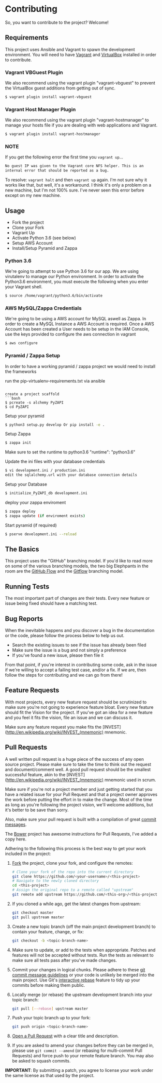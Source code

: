 # Contributing
So, you want to contribute to the project? Welcome!

## Requirements
This project uses Ansible and Vagrant to spawn the development environment. You
will need to have [Vagrant](http://vagrantup.com) and [VirtualBox](http://virtualbox.com)
installed in order to contribute.

### Vagrant VBGuest Plugin
We also recommend using the vagrant plugin "vagrant-vbguest" to prevent the
VirtualBox guest additions from getting out of sync.

````bash
$ vagrant plugin install vagrant-vbguest
````

### Vagrant Host Manager Plugin
We also recommend using the vagrant plugin "vagrant-hostmanager" to manage your
hosts file if you are dealing with web applications and Vagrant.

```bash
$ vagrant plugin install vagrant-hostmanager
```

### NOTE
If you get the following error the first time you ```vagrant up```...
```bash
No guest IP was given to the Vagrant core NFS helper. This is an
internal error that should be reported as a bug.
```
To resolve: ```vagrant halt``` and then ```vagrant up``` again. I'm not sure why it
works like that, but well, it's a workaround. I think it's only a problem on a new
machine, but I'm not 100% sure. I've never seen this error before except on my new machine.

## Usage
* Fork the project
* Clone your Fork
* Vagrant Up
* Activate Python 3.6 (see below)
* Setup AWS Account
* Install/Setup Pyramid and Zappa

### Python 3.6
We're going to attempt to use Python 3.6 for our app. We are using
virutalenv to manage our Python environment. In order to activate the
Python3.6 environment, you must execute the following when you enter
your Vagrant shell.

```bash
$ source /home/vagrant/python3.6/bin/activate
```

### AWS MySQL/Zappa Credentials
We're going to be using a AWS account for MySQL aswell as Zappa.
In order to create a MySQL Instance a AWS Account is required.
Once a AWS Account has been created a User needs to be setup in the IAM Console, use the keys provided
to configure the aws connection in vagrant

```bash
$ aws configure
```

### Pyramid / Zappa Setup
In order to have a working pyramid / zappa project we would need to install the frameworks

run the pip-virtualenv-requirements.txt via ansible
```

create a project scaffold
```bash
$ pcreate -s alchemy PyZAPI
$ cd PyZAPI
```

Setup your pyramid
```bash
$ python3 setup.py develop Or pip install -e .
```

Setup Zappa
```bash
$ zappa init
```
Make sure to set the runtime to python3.6
"runtime": "python3.6"

Update the ini files with your database credentials
```bash
$ vi development.ini / production.ini
edit the sqlalchemy.url with your database connection details
```

Setup your Database
```bash
$ initialize_PyZAPI_db development.ini
```
deploy your zappa enviroment
```bash
$ zappa deploy
$ zappa update (if enviroment exists)
```

Start pyramid (if required)
```bash
$ pserve development.ini --reload
```

## The Basics
This project uses the "GitHub" branching model. If you'd like to read more on
some of the various branching models, the two big Elephpants in the room are
the [GitHub Flow](http://scottchacon.com/2011/08/31/github-flow.html) and the
[Gitflow](http://nvie.com/posts/a-successful-git-branching-model/) branching model.

## Running Tests
The most important part of changes are their tests. Every new feature or issue
being fixed should have a matching test.

## <a name="bug-reports"></a>Bug Reports
When the inevitable happens and you discover a bug in the documentation or the
code, please follow the process below to help us out.

* Search the existing issues to see if the issue has already been filed
* Make sure the issue is a bug and not simply a preference
* If you've found a new issue, please then file it

From that point, if you're interest in contributing some code, ask in the issue
if we're willing to accept a failing test case, and/or a fix. If we are, then
follow the steps for contributing and we can go from there!

## <a name="feature-requests"></a>Feature Requests
With most projects, every new feature request should be scrutinized to make sure
you're not going to experience feature bloat. Every new feature should fit the
Vision for the project. If you've got an idea for a new feature and you feel it
fits the vision, file an issue and we can discuss it.

Make sure any feature request you make fits the
[INVEST](http://en.wikipedia.org/wiki/INVEST_(mnemonic) mnemonic.

## <a name="pull-requests"></a>Pull Requests
A well written pull request is a huge piece of the success of any open source project.
Please make sure to take the time to think out the request and document/comment well.
A good pull request should be the smallest successful feature, akin to the
[INVEST](http://en.wikipedia.org/wiki/INVEST_(mnemonic) mnemonic used in scrum.

Make sure if you're not a project member and just getting started that you have a
related issue for your Pull Request and that a project owner approves the work
before putting the effort in to make the change. Most of the time as long as you're
following the project vision, we'll welcome additions, but it's better to be save
than sorry.

Also, make sure your pull request is built with a compilation of great
[commit messages](http://tbaggery.com/2008/04/19/a-note-about-git-commit-messages.html).

The [Bower](https://github.com/bower/bower/blob/master/CONTRIBUTING.md) project has
awesome instructions for Pull Requests, I've added a copy here.

Adhering to the following this process is the best way to get your work
included in the project:

1. [Fork](http://help.github.com/fork-a-repo/) the project, clone your fork,
   and configure the remotes:

   ```bash
   # Clone your fork of the repo into the current directory
   git clone https://github.com/<your-username>/<this-project>
   # Navigate to the newly cloned directory
   cd <this-project>
   # Assign the original repo to a remote called "upstream"
   git remote add upstream https://github.com/<this-org>/<this-project>
   ```

2. If you cloned a while ago, get the latest changes from upstream:

   ```bash
   git checkout master
   git pull upstream master
   ```

3. Create a new topic branch (off the main project development branch) to
   contain your feature, change, or fix:

   ```bash
   git checkout -b <topic-branch-name>
   ```

4. Make sure to update, or add to the tests when appropriate. Patches and
   features will not be accepted without tests. Run the tests as relevant to
   make sure all tests pass after you've made changes.

5. Commit your changes in logical chunks. Please adhere to these [git commit
   message guidelines](http://tbaggery.com/2008/04/19/a-note-about-git-commit-messages.html)
   or your code is unlikely be merged into the main project. Use Git's
   [interactive rebase](https://help.github.com/articles/interactive-rebase)
   feature to tidy up your commits before making them public.

6. Locally merge (or rebase) the upstream development branch into your topic branch:

   ```bash
   git pull [--rebase] upstream master
   ```

7. Push your topic branch up to your fork:

   ```bash
   git push origin <topic-branch-name>
   ```

8. [Open a Pull Request](https://help.github.com/articles/using-pull-requests/)
    with a clear title and description.

9. If you are asked to amend your changes before they can be merged in, please
   use `git commit --amend` (or rebasing for multi-commit Pull Requests) and
   force push to your remote feature branch. You may also be asked to squash
   commits.

**IMPORTANT**: By submitting a patch, you agree to license your work under the
same license as that used by the project.